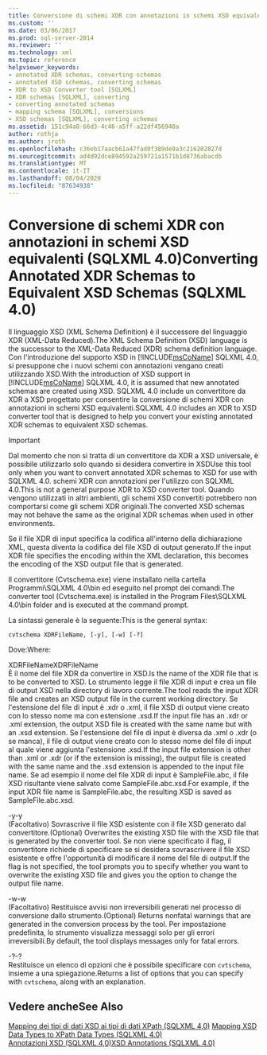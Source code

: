 ```yaml
---
title: Conversione di schemi XDR con annotazioni in schemi XSD equivalenti (SQLXML 4,0) | Microsoft Docs
ms.custom: ''
ms.date: 03/06/2017
ms.prod: sql-server-2014
ms.reviewer: ''
ms.technology: xml
ms.topic: reference
helpviewer_keywords:
- annotated XDR schemas, converting schemas
- annotated XSD schemas, converting schemas
- XDR to XSD Converter tool [SQLXML]
- XDR schemas [SQLXML], converting
- converting annotated schemas
- mapping schema [SQLXML], conversions
- XSD schemas [SQLXML], converting schemas
ms.assetid: 151c94a8-66d3-4c46-a5ff-a22df456940a
author: rothja
ms.author: jroth
ms.openlocfilehash: c36eb17aacb61a47fad0f389de9a3c216202827d
ms.sourcegitcommit: ad4d92dce894592a259721a1571b1d8736abacdb
ms.translationtype: MT
ms.contentlocale: it-IT
ms.lasthandoff: 08/04/2020
ms.locfileid: "87634938"
---
```

# <a name="converting-annotated-xdr-schemas-to-equivalent-xsd-schemas-sqlxml-40"></a><span data-ttu-id="70290-102">Conversione di schemi XDR con annotazioni in schemi XSD equivalenti (SQLXML 4.0)</span><span class="sxs-lookup"><span data-stu-id="70290-102">Converting Annotated XDR Schemas to Equivalent XSD Schemas (SQLXML 4.0)</span></span>
  <span data-ttu-id="70290-103">Il linguaggio XSD (XML Schema Definition) è il successore del linguaggio XDR (XML-Data Reduced).</span><span class="sxs-lookup"><span data-stu-id="70290-103">The XML Schema Definition (XSD) language is the successor to the XML-Data Reduced (XDR) schema definition language.</span></span> <span data-ttu-id="70290-104">Con l'introduzione del supporto XSD in [!INCLUDE[msCoName](../../../includes/msconame-md.md)] SQLXML 4.0, si presuppone che i nuovi schemi con annotazioni vengano creati utilizzando XSD.</span><span class="sxs-lookup"><span data-stu-id="70290-104">With the introduction of XSD support in [!INCLUDE[msCoName](../../../includes/msconame-md.md)] SQLXML 4.0, it is assumed that new annotated schemas are created using XSD.</span></span> <span data-ttu-id="70290-105">SQLXML 4.0 include un convertitore da XDR a XSD progettato per consentire la conversione di schemi XDR con annotazioni in schemi XSD equivalenti.</span><span class="sxs-lookup"><span data-stu-id="70290-105">SQLXML 4.0 includes an XDR to XSD converter tool that is designed to help you convert your existing annotated XDR schemas to equivalent XSD schemas.</span></span>  
  
> [!IMPORTANT]  
>  <span data-ttu-id="70290-106">Dal momento che non si tratta di un convertitore da XDR a XSD universale, è possibile utilizzarlo solo quando si desidera convertire in XSD</span><span class="sxs-lookup"><span data-stu-id="70290-106">Use this tool only when you want to convert annotated XDR schemas to XSD for use with SQLXML 4.0.</span></span> <span data-ttu-id="70290-107">schemi XDR con annotazioni per l'utilizzo con SQLXML 4.0.</span><span class="sxs-lookup"><span data-stu-id="70290-107">This is not a general purpose XDR to XSD converter tool.</span></span> <span data-ttu-id="70290-108">Quando vengono utilizzati in altri ambienti, gli schemi XSD convertiti potrebbero non comportarsi come gli schemi XDR originali.</span><span class="sxs-lookup"><span data-stu-id="70290-108">The converted XSD schemas may not behave the same as the original XDR schemas when used in other environments.</span></span>  
  
 <span data-ttu-id="70290-109">Se il file XDR di input specifica la codifica all'interno della dichiarazione XML, questa diventa la codifica del file XSD di output generato.</span><span class="sxs-lookup"><span data-stu-id="70290-109">If the input XDR file specifies the encoding within the XML declaration, this becomes the encoding of the XSD output file that is generated.</span></span>  
  
 <span data-ttu-id="70290-110">Il convertitore (Cvtschema.exe) viene installato nella cartella Programmi\SQLXML 4.0\bin ed eseguito nel prompt dei comandi.</span><span class="sxs-lookup"><span data-stu-id="70290-110">The converter tool (Cvtschema.exe) is installed in the Program Files\SQLXML 4.0\bin folder and is executed at the command prompt.</span></span>  
  
 <span data-ttu-id="70290-111">La sintassi generale è la seguente:</span><span class="sxs-lookup"><span data-stu-id="70290-111">This is the general syntax:</span></span>  
  
```  
cvtschema XDRFileName, [-y], [-w] [-?]  
```  
  
 <span data-ttu-id="70290-112">Dove:</span><span class="sxs-lookup"><span data-stu-id="70290-112">Where:</span></span>  
  
 <span data-ttu-id="70290-113">XDRFileName</span><span class="sxs-lookup"><span data-stu-id="70290-113">XDRFileName</span></span>  
 <span data-ttu-id="70290-114">È il nome del file XDR  da convertire in XSD.</span><span class="sxs-lookup"><span data-stu-id="70290-114">Is the name of the XDR file that is to be converted to XSD.</span></span> <span data-ttu-id="70290-115">Lo strumento legge il file XDR di input e crea un file di output XSD nella directory di lavoro corrente.</span><span class="sxs-lookup"><span data-stu-id="70290-115">The tool reads the input XDR file and creates an XSD output file in the current working directory.</span></span> <span data-ttu-id="70290-116">Se l'estensione del file di input è .xdr o .xml, il file XSD di output viene creato con lo stesso nome ma con estensione .xsd.</span><span class="sxs-lookup"><span data-stu-id="70290-116">If the input file has an .xdr or .xml extension, the output XSD file is created with the same name but with an .xsd extension.</span></span> <span data-ttu-id="70290-117">Se l'estensione del file di input è diversa da .xml o .xdr (o se manca), il file di output viene creato con lo stesso nome del file di input al quale viene aggiunta l'estensione .xsd.</span><span class="sxs-lookup"><span data-stu-id="70290-117">If the input file extension is other than .xml or .xdr (or if the extension is missing), the output file is created with the same name and the .xsd extension is appended to the input file name.</span></span> <span data-ttu-id="70290-118">Se ad esempio il nome del file XDR di input è SampleFile.abc, il file XSD risultante viene salvato come SampleFile.abc.xsd.</span><span class="sxs-lookup"><span data-stu-id="70290-118">For example, if the input XDR file name is SampleFile.abc, the resulting XSD is saved as SampleFile.abc.xsd.</span></span>  
  
 <span data-ttu-id="70290-119">-y</span><span class="sxs-lookup"><span data-stu-id="70290-119">-y</span></span>  
 <span data-ttu-id="70290-120">(Facoltativo) Sovrascrive il file XSD esistente con il file XSD generato dal convertitore.</span><span class="sxs-lookup"><span data-stu-id="70290-120">(Optional) Overwrites the existing XSD file with the XSD file that is generated by the converter tool.</span></span> <span data-ttu-id="70290-121">Se non viene specificato il flag, il convertitore richiede di specificare se si desidera sovrascrivere il file XSD esistente e offre l'opportunità di modificare il nome del file di output.</span><span class="sxs-lookup"><span data-stu-id="70290-121">If the flag is not specified, the tool prompts you to specify whether you want to overwrite the existing XSD file and gives you the option to change the output file name.</span></span>  
  
 <span data-ttu-id="70290-122">-w</span><span class="sxs-lookup"><span data-stu-id="70290-122">-w</span></span>  
 <span data-ttu-id="70290-123">(Facoltativo) Restituisce avvisi non irreversibili generati nel processo di conversione dallo strumento.</span><span class="sxs-lookup"><span data-stu-id="70290-123">(Optional) Returns nonfatal warnings that are generated in the conversion process by the tool.</span></span> <span data-ttu-id="70290-124">Per impostazione predefinita, lo strumento visualizza messaggi solo per gli errori irreversibili.</span><span class="sxs-lookup"><span data-stu-id="70290-124">By default, the tool displays messages only for fatal errors.</span></span>  
  
 <span data-ttu-id="70290-125">-?</span><span class="sxs-lookup"><span data-stu-id="70290-125">-?</span></span>  
 <span data-ttu-id="70290-126">Restituisce un elenco di opzioni che è possibile specificare con `cvtschema`, insieme a una spiegazione.</span><span class="sxs-lookup"><span data-stu-id="70290-126">Returns a list of options that you can specify with `cvtschema`, along with an explanation.</span></span>  
  
## <a name="see-also"></a><span data-ttu-id="70290-127">Vedere anche</span><span class="sxs-lookup"><span data-stu-id="70290-127">See Also</span></span>  
 <span data-ttu-id="70290-128">[Mapping dei tipi di dati XSD ai tipi di dati XPath &#40;SQLXML 4,0&#41;](../../sqlxml-annotated-xsd-schemas-xpath-queries/xpath-data-types-sqlxml-4-0.md) </span><span class="sxs-lookup"><span data-stu-id="70290-128">[Mapping XSD Data Types to XPath Data Types &#40;SQLXML 4.0&#41;](../../sqlxml-annotated-xsd-schemas-xpath-queries/xpath-data-types-sqlxml-4-0.md) </span></span>  
 [<span data-ttu-id="70290-129">Annotazioni XSD &#40;SQLXML 4,0&#41;</span><span class="sxs-lookup"><span data-stu-id="70290-129">XSD Annotations &#40;SQLXML 4.0&#41;</span></span>](../../sqlxml-annotated-xsd-schemas-using/xsd-annotations-sqlxml-4-0.md)  
  
  
